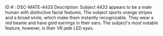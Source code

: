 ID # : DSC-MATE-4433
Description: Subject 4433 appears to be a male human with distinctive facial features. The subject sports orange stripes and a broad smile, which make them instantly recognizable. They wear a red beanie and have gold earrings in their ears. The subject's most notable feature, however, is their VR jade LED eyes. 